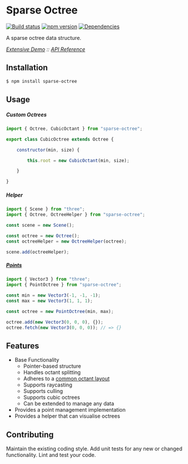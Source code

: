 # Sparse Octree
[![Build status](https://travis-ci.org/vanruesc/sparse-octree.svg?branch=master)](https://travis-ci.org/vanruesc/sparse-octree) 
[![npm version](https://badge.fury.io/js/sparse-octree.svg)](http://badge.fury.io/js/sparse-octree) 
[![Dependencies](https://david-dm.org/vanruesc/sparse-octree.svg?branch=master)](https://david-dm.org/vanruesc/sparse-octree)

A sparse octree data structure.  

*[Extensive Demo](http://vanruesc.github.io/sparse-octree/public/index.html) ::
[API Reference](http://vanruesc.github.io/sparse-octree/docs)*


## Installation

```sh
$ npm install sparse-octree
``` 


## Usage

##### Custom Octrees

```javascript
import { Octree, CubicOctant } from "sparse-octree";

export class CubicOctree extends Octree {

	constructor(min, size) {

		this.root = new CubicOctant(min, size);

	}

}
```

##### Helper

```javascript
import { Scene } from "three";
import { Octree, OctreeHelper } from "sparse-octree";

const scene = new Scene();

const octree = new Octree();
const octreeHelper = new OctreeHelper(octree);

scene.add(octreeHelper);
```

##### [Points](https://jsfiddle.net/6gt9fjmq/1/)

```javascript
import { Vector3 } from "three";
import { PointOctree } from "sparse-octree";

const min = new Vector3(-1, -1, -1);
const max = new Vector3(1, 1, 1);

const octree = new PointOctree(min, max);

octree.add(new Vector3(0, 0, 0), {});
octree.fetch(new Vector3(0, 0, 0)); // => {}
```


## Features

- Base Functionality
	- Pointer-based structure
  - Handles octant splitting
  - Adheres to a [common octant layout](http://vanruesc.github.io/sparse-octree/docs/classes/Octant.html#property_PATTERN)
  - Supports raycasting
  - Supports culling
  - Supports cubic octrees
  - Can be extended to manage any data
- Provides a point management implementation
- Provides a helper that can visualise octrees


## Contributing

Maintain the existing coding style. Add unit tests for any new or changed functionality. Lint and test your code.
